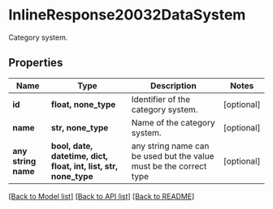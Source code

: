 # InlineResponse20032DataSystem

Category system.

## Properties
Name | Type | Description | Notes
------------ | ------------- | ------------- | -------------
**id** | **float, none_type** | Identifier of the category system. | [optional] 
**name** | **str, none_type** | Name of the category system. | [optional] 
**any string name** | **bool, date, datetime, dict, float, int, list, str, none_type** | any string name can be used but the value must be the correct type | [optional]

[[Back to Model list]](../README.md#documentation-for-models) [[Back to API list]](../README.md#documentation-for-api-endpoints) [[Back to README]](../README.md)


